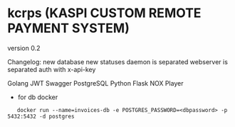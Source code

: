 # kcrps (KASPI CUSTOM REMOTE PAYMENT SYSTEM)

version 0.2

Changelog:
    new database
    new statuses
    daemon is separated
    webserver is separated
    auth with x-api-key

Golang
JWT
Swagger
PostgreSQL
Python
Flask
NOX Player

- for db docker
````
   docker run --name=invoices-db -e POSTGRES_PASSWORD=<dbpassword> -p 5432:5432 -d postgres

````

